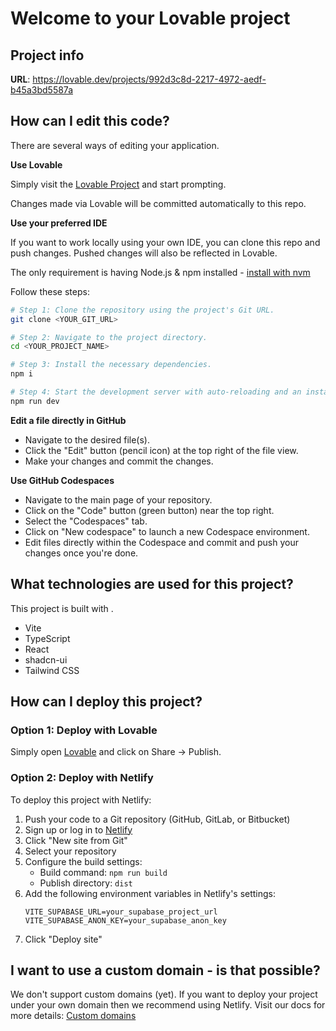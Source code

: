 # Welcome to your Lovable project

## Project info

**URL**: https://lovable.dev/projects/992d3c8d-2217-4972-aedf-b45a3bd5587a

## How can I edit this code?

There are several ways of editing your application.

**Use Lovable**

Simply visit the [Lovable Project](https://lovable.dev/projects/992d3c8d-2217-4972-aedf-b45a3bd5587a) and start prompting.

Changes made via Lovable will be committed automatically to this repo.

**Use your preferred IDE**

If you want to work locally using your own IDE, you can clone this repo and push changes. Pushed changes will also be reflected in Lovable.

The only requirement is having Node.js & npm installed - [install with nvm](https://github.com/nvm-sh/nvm#installing-and-updating)

Follow these steps:

```sh
# Step 1: Clone the repository using the project's Git URL.
git clone <YOUR_GIT_URL>

# Step 2: Navigate to the project directory.
cd <YOUR_PROJECT_NAME>

# Step 3: Install the necessary dependencies.
npm i

# Step 4: Start the development server with auto-reloading and an instant preview.
npm run dev
```

**Edit a file directly in GitHub**

- Navigate to the desired file(s).
- Click the "Edit" button (pencil icon) at the top right of the file view.
- Make your changes and commit the changes.

**Use GitHub Codespaces**

- Navigate to the main page of your repository.
- Click on the "Code" button (green button) near the top right.
- Select the "Codespaces" tab.
- Click on "New codespace" to launch a new Codespace environment.
- Edit files directly within the Codespace and commit and push your changes once you're done.

## What technologies are used for this project?

This project is built with .

- Vite
- TypeScript
- React
- shadcn-ui
- Tailwind CSS

## How can I deploy this project?

### Option 1: Deploy with Lovable
Simply open [Lovable](https://lovable.dev/projects/992d3c8d-2217-4972-aedf-b45a3bd5587a) and click on Share -> Publish.

### Option 2: Deploy with Netlify

To deploy this project with Netlify:

1. Push your code to a Git repository (GitHub, GitLab, or Bitbucket)
2. Sign up or log in to [Netlify](https://www.netlify.com)
3. Click "New site from Git"
4. Select your repository
5. Configure the build settings:
   - Build command: `npm run build`
   - Publish directory: `dist`
6. Add the following environment variables in Netlify's settings:
   ```
   VITE_SUPABASE_URL=your_supabase_project_url
   VITE_SUPABASE_ANON_KEY=your_supabase_anon_key
   ```
7. Click "Deploy site"

## I want to use a custom domain - is that possible?

We don't support custom domains (yet). If you want to deploy your project under your own domain then we recommend using Netlify. Visit our docs for more details: [Custom domains](https://docs.lovable.dev/tips-tricks/custom-domain/)
